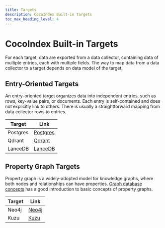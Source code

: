```yaml
---
title: Targets
description: CocoIndex Built-in Targets
toc_max_heading_level: 4
---
```


# CocoIndex Built-in Targets

For each target, data are exported from a data collector, containing data of multiple entries, each with multiple fields.
The way to map data from a data collector to a target depends on data model of the target.

## Entry-Oriented Targets

An entry-oriented target organizes data into independent entries, such as rows, key-value pairs, or documents.
Each entry is self-contained and does not explicitly link to others.
There is usually a straightforward mapping from data collector rows to entries.

| Target   | Link |
|----------|------|
| Postgres | [Postgres](./targets/entry-oriented/postgres) |
| Qdrant   | [Qdrant](./targets/entry-oriented/qdrant)     |
| LanceDB  | [LanceDB](./targets/entry-oriented/lancedb)   |


## Property Graph Targets

Property graph is a widely-adopted model for knowledge graphs, where both nodes and relationships can have properties.
[Graph database concepts](https://neo4j.com/docs/getting-started/appendix/graphdb-concepts/) has a good introduction to basic concepts of property graphs.


| Target   | Link |
|----------|------|
| Neo4j | [Neo4j](./targets/property-graph/neo4j) |
| Kuzu   | [Kuzu](./targets/property-graph/kuzu)     |

